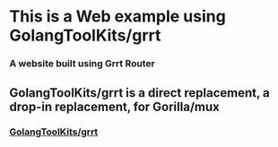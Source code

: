 # This is a Web example using GolangToolKits/grrt
### A website built using Grrt Router

## GolangToolKits/grrt is a direct replacement, a drop-in replacement, for Gorilla/mux

### [GolangToolKits/grrt](https://github.com/GolangToolKits/grrt)


